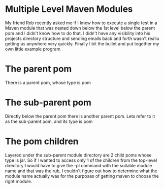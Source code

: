 Multiple Level Maven Modules
============================

My friend Rob recently asked me if I knew how to execute a single test in a Maven module that was nested down below the 1st level below the parent pom and I
didn't know how to do that. I didn't have any visibility into his projects directory structure and sending emails back and forth wasn't reallu getting us
anywhere very quickly. Finally I bit the bullet and put together my own little example program.

The parent pom
==============

There is a parent pom, whose type is pom

The sub-parent pom
==================

Directly below the parent pom there is another parent pom. Lets refer to it as the sub-parent pom, and its type is pom

The pom children
================

Layered under the sub-parent module directory are 2 child poms whose type is jar. So if I wanted to access only 1 of the children from the top-level directory
I would have to give the -pl command with the suitable module name and that was the rub, I couldn't figure out how to determine what the module name actually
was for the purposes of getting maven to choose the right module.